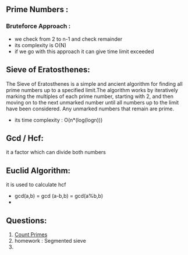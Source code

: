 ## Prime Numbers :
### Bruteforce Approach :
- we check from 2 to n-1 and check remainder 
- its complexity is O(N)
- if we go with this approach it can give time limit exceeded
## Sieve of Eratosthenes:
The Sieve of Eratosthenes is a simple and ancient algorithm for finding all prime numbers up to a specified limit.The algorithm works by iteratively marking the multiples of each prime number, starting with 2, and then moving on to the next unmarked number until all numbers up to the limit have been considered. Any unmarked numbers that remain are prime.
- its time complexity : O(n*(log(logn)))

## Gcd / Hcf:
it a factor which can divide both numbers

## Euclid Algorithm: 
it is used to calculate hcf
- gcd(a,b) = gcd (a-b,b) = gcd(a%b,b)
- 
## Questions:
1. [Count Primes](https://leetcode.com/problems/count-primes/description/)
2. homework : Segmented sieve
3. 
